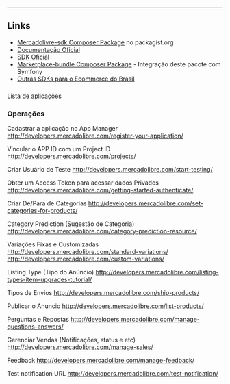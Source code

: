 ---

## Links

* [Mercadolivre-sdk Composer Package](https://packagist.org/packages/gpupo/mercadolivre-sdk) no packagist.org
* [Documentação Oficial](http://developers.mercadolibre.com/api-docs/)
* [SDK Oficial](https://github.com/mercadolibre/php-sdk)
* [Marketplace-bundle Composer Package](http://www.g1mr.com/MarkethubBundle/) - Integração deste pacote com Symfony
* [Outras SDKs para o Ecommerce do Brasil](http://www.g1mr.com/common-sdk/)



###

[Lista de aplicações](https://applications.mercadolivre.com.br/list?platform=ml)

### Operações

Cadastrar a aplicação no App Manager
http://developers.mercadolibre.com/register-your-application/

Vincular o APP ID com um Project ID
http://developers.mercadolibre.com/projects/

Criar Usuário de Teste
http://developers.mercadolibre.com/start-testing/

Obter um Access Token para acessar dados Privados
http://developers.mercadolibre.com/getting-started-authenticate/

Criar De/Para de Categorias
http://developers.mercadolibre.com/set-categories-for-products/

Category Prediction (Sugestão de Categoria)
http://developers.mercadolibre.com/category-prediction-resource/

Variações Fixas e Customizadas
http://developers.mercadolibre.com/standard-variations/
http://developers.mercadolibre.com/custom-variations/

Listing Type (Tipo do Anúncio)
http://developers.mercadolibre.com/listing-types-item-upgrades-tutorial/

Tipos de Envios
http://developers.mercadolibre.com/ship-products/

Publicar o Anuncio
http://developers.mercadolibre.com/list-products/

Perguntas e Repostas
http://developers.mercadolibre.com/manage-questions-answers/

Gerenciar Vendas (Notificações, status e etc)
http://developers.mercadolibre.com/manage-sales/

Feedback
http://developers.mercadolibre.com/manage-feedback/

Test notification URL
http://developers.mercadolibre.com/test-notification/
